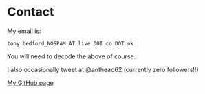 # Contact

My email is:

``` shell
tony.bedford_NOSPAM AT live DOT co DOT uk
```

You will need to decode the above of course.

I also occasionally tweet at @anthead62 (currently zero followers!!)

[My GitHub page](https://github.com/tbedford)


